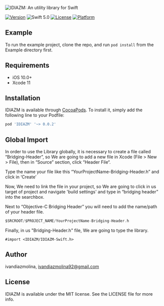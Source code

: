 ![IDIAZM: An utility library for Swift](https://raw.githubusercontent.com/ivandiazmolina/IDIAZM-library/master/IDIAZM.png)

[![Version](https://img.shields.io/cocoapods/v/IDIAZM.svg?style=flat)](https://cocoapods.org/pods/IDIAZM)
![Swift 5.0](https://img.shields.io/badge/Swift-5.0-orange.svg)
[![License](https://img.shields.io/cocoapods/l/IDIAZM.svg?style=flat)](https://cocoapods.org/pods/IDIAZM)
[![Platform](https://img.shields.io/cocoapods/p/IDIAZM.svg?style=flat)](https://cocoapods.org/pods/IDIAZM)

## Example

To run the example project, clone the repo, and run `pod install` from the Example directory first.

## Requirements

- iOS 10.0+
- Xcode 11

## Installation

IDIAZM is available through [CocoaPods](https://cocoapods.org). To install
it, simply add the following line to your Podfile:

```ruby
pod 'IDIAZM' '~> 0.0.2'
```

## Global Import

In order to use the Library globally, it is necessary to create a file called “Bridging-Header”, so We are going to add a new file in Xcode (File > New > File), then in “Source” section, click “Header File“.

Type the name your file like this “YourProjectName-Bridging-Header.h” and click in ‘Create’

Now, We need to link the file in your project, so We are going to click in us target of project and navigate 'build settings' and type in “bridging header” into the searchbox.

Next to “Objective-C Bridging Header” you will need to add the name/path of your header file.

```swift
$SRCROOT/$PROJECT_NAME/YourProjectName-Bridging-Header.h
```

Finally, in us "Bridging-Header.h" file, We are going to type the library.

```obj-c
#import <IDIAZM/IDIAZM-Swift.h>
```


## Author

ivandiazmolina, ivandiazmolina92@gmail.com

## License

IDIAZM is available under the MIT license. See the LICENSE file for more info.
